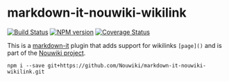 # markdown-it-nouwiki-wikilink

[![Build Status](https://img.shields.io/travis/GerHobbelt/markdown-it-nouwiki-wikilink/master.svg?style=flat)](https://travis-ci.org/GerHobbelt/markdown-it-nouwiki-wikilink)
[![NPM version](https://img.shields.io/npm/v/@gerhobbelt/markdown-it-nouwiki-wikilink.svg?style=flat)](https://www.npmjs.org/package/@gerhobbelt/markdown-it-nouwiki-wikilink)
[![Coverage Status](https://img.shields.io/coveralls/GerHobbelt/markdown-it-nouwiki-wikilink/master.svg?style=flat)](https://coveralls.io/r/GerHobbelt/markdown-it-nouwiki-wikilink?branch=master)

This is a [markdown-it](https://github.com/markdown-it/markdown-it) plugin that adds support for wikilinks `[page]()` and is part of the [Nouwiki project](https://github.com/Nouwiki).

`npm i --save git+https://github.com/Nouwiki/markdown-it-nouwiki-wikilink.git`
